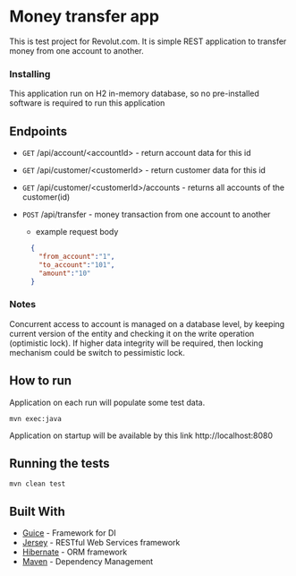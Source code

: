 # Money transfer app

This is test project for Revolut.com. It is simple REST application to transfer money from one account to another.


### Installing

This application run on H2 in-memory database, so no pre-installed software is required to run this application

## Endpoints
* `GET` /api/account/&lt;accountId&gt; - return account data for this id
* `GET` /api/customer/&lt;customerId&gt; - return customer data for this id
* `GET` /api/customer/&lt;customerId&gt;/accounts - returns all accounts of the customer(id)
* `POST` /api/transfer - money transaction from one account to another
  - example request body
  
  ```json
    {
      "from_account":"1",
      "to_account":"101",
      "amount":"10"
    }
  ```
### Notes 
Concurrent access to account is managed on a database level, by keeping current version of the entity and checking it on the write operation (optimistic lock). 
If higher data integrity will be required, then locking mechanism could be switch to pessimistic lock.
 
## How to run

Application on each run will populate some test data.

```
mvn exec:java
```

Application on startup will be available by this link http://localhost:8080

## Running the tests


```
mvn clean test
```

## Built With

* [Guice](https://github.com/google/guice) - Framework for DI
* [Jersey](https://jersey.github.io/) - RESTful Web Services framework
* [Hibernate](http://hibernate.org/) - ORM framework
* [Maven](https://maven.apache.org/) - Dependency Management


